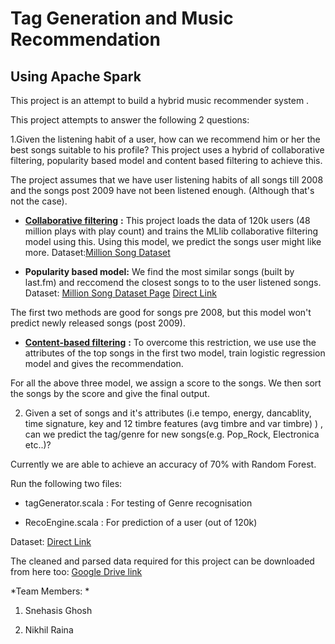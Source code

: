 Tag Generation and Music Recommendation
=======================================

Using Apache Spark
------------------

This project is an attempt to build a hybrid music recommender system .

This project attempts to answer the following 2 questions:

1.Given the listening habit of a user, how can we recommend him or her the best songs suitable to his profile? This project uses a hybrid of collaborative filtering, popularity based model and content based filtering to achieve this.


   The project assumes that we have user listening habits of all songs till 2008 and the songs post 2009 have not been listened     enough. (Although that's not the case).

-   [**Collaborative filtering**](https://en.wikipedia.org/wiki/Collaborative_filtering) **:** This project loads the data of 120k users (48 million plays with play count) and trains the MLlib collaborative filtering model using this. Using this model, we predict the songs user might like more. Dataset:[Million Song Dataset](http://labrosa.ee.columbia.edu/millionsong/tasteprofile)

-   **Popularity based model:** We find the most similar songs (built by last.fm) and reccomend the closest songs to to the user listened songs. Dataset: [Million Song Dataset Page](http://labrosa.ee.columbia.edu/millionsong/lastfm) [Direct Link](http://labrosa.ee.columbia.edu/millionsong/sites/default/files/lastfm/lastfm_tags.db)

   The first two methods are good for songs pre 2008, but this model won't predict newly released songs (post 2009).

-   [**Content-based filtering**](https://en.wikipedia.org/wiki/Recommender_system#Content-based_filtering) **:** To overcome this restriction, we use use the attributes of the top songs in the first two model, train logistic regression model and gives the recommendation.

   For all the above three model, we assign a score to the songs. We then sort the songs by the score and give the final output.

2. Given a set of songs and it's attributes (i.e tempo, energy, dancablity, time signature, key and 12 timbre features (avg timbre and var timbre) ) , can we predict the tag/genre for new songs(e.g. Pop\_Rock, Electronica etc..)?

  Currently we are able to achieve an accuracy of 70% with Random Forest.

Run the following two files:

-   tagGenerator.scala : For testing of Genre recognisation

-   RecoEngine.scala : For prediction of a user (out of 120k)

Dataset: [Direct Link](http://labrosa.ee.columbia.edu/millionsong/blog/11-2-28-deriving-genre-dataset)

The cleaned and parsed data required for this project can be downloaded from here too: [Google Drive link](https://drive.google.com/a/ncsu.edu/folderview?id=0B5_HzOkbztHuMkptSzJidzl1c1k&usp=sharing)

*Team Members: *

1. Snehasis Ghosh

2. Nikhil Raina
